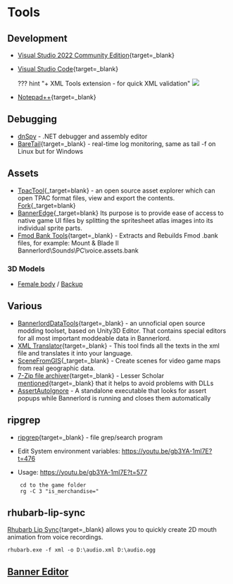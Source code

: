 # Tools

## Development

* [Visual Studio 2022 Community Edition](https://visualstudio.microsoft.com/vs/community/){target=_blank}
* [Visual Studio Code](https://code.visualstudio.com/download){target=_blank}

    ??? hint "+ XML Tools extension - for quick XML validation"
        ![](/pics/yu7eBvp.png)

* [Notepad++](https://notepad-plus-plus.org/){target=_blank}

## Debugging

* [dnSpy](/resources/dnspy) - .NET debugger and assembly editor
* [BareTail](https://www.baremetalsoft.com/baretail/){target=_blank} - real-time log monitoring, same as tail -f on Linux but for Windows


## Assets

* [TpacTool](https://github.com/szszss/TpacTool){_target=blank} - an open source asset explorer which can open TPAC format files, view and export the contents. [Fork](https://github.com/hunharibo/TpacTool){_target=blank}
* [BannerEdge](https://github.com/hunharibo/BannerEdge){_target=blank} Its purpose is to provide ease of access to native game UI files by splitting the spritesheet atlas images into its individual sprite parts.
* [Fmod Bank Tools](https://www.nexusmods.com/rugbyleaguelive3/mods/2){target=_blank} - Extracts and Rebuilds Fmod .bank files, for example: Mount & Blade II Bannerlord\Sounds\PC\voice.assets.bank

### 3D Models

- [Female body](https://drive.google.com/open?id=13oq_ni-a2eXTBlLF-8I7tI7s8tyfPvfk) / [Backup](https://drive.google.com/file/d/1jnBoOYNqH1jNcGofVRDYUIJEvfxm4_b4/view?usp=drive_link)


## Various

* [BannerlordDataTools](https://www.nexusmods.com/mountandblade2bannerlord/mods/4220){target=_blank} - an unnoficial open source modding toolset, based on Unity3D Editor. That contains special editors for all most important moddeable data in Bannerlord.
* [XML Translator](https://www.nexusmods.com/mountandblade2bannerlord/mods/5131){target=_blank} - This tool finds all the texts in the xml file and translates it into your language.
* [SceneFromGIS](https://scenefromgis.14egaming.com/){_target=_blank} - Create scenes for video game maps from real geographic data.
* [7-Zip file archiver](https://www.7-zip.org/){target=_blank} - Lesser Scholar [mentioned](https://youtu.be/1788IeNzOYQ?t=153){target=_blank} that it helps to avoid problems with DLLs
* [AssertAutoIgnore](https://github.com/poheniks/AssertAutoIgnore) - A standalone executable that looks for assert popups while Bannerlord is running and closes them automatically



## ripgrep

* [ripgrep](https://github.com/BurntSushi/ripgrep){target=_blank} - file grep/search program

* Edit System environment variables: https://youtu.be/gb3YA-1ml7E?t=476
* Usage: https://youtu.be/gb3YA-1ml7E?t=577

```
    cd to the game folder
    rg -C 3 "is_merchandise="
```


## rhubarb-lip-sync

[Rhubarb Lip Sync](https://github.com/DanielSWolf/rhubarb-lip-sync){target=_blank} allows you to quickly create 2D mouth animation from voice recordings.

```
rhubarb.exe -f xml -o D:\audio.xml D:\audio.ogg
```


## [Banner Editor](https://bannerlord.party/banner/)


